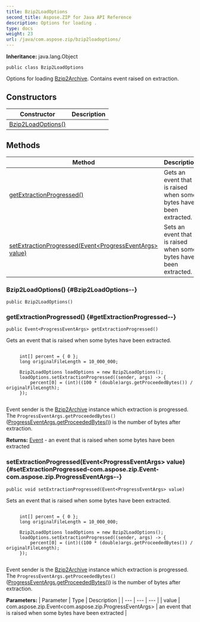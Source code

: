```yaml
---
title: Bzip2LoadOptions
second_title: Aspose.ZIP for Java API Reference
description: Options for loading .
type: docs
weight: 23
url: /java/com.aspose.zip/bzip2loadoptions/
---
```


**Inheritance:**
java.lang.Object
```
public class Bzip2LoadOptions
```

Options for loading [Bzip2Archive](../../com.aspose.zip/bzip2archive). Contains event raised on extraction.
## Constructors

| Constructor | Description |
| --- | --- |
| [Bzip2LoadOptions()](#Bzip2LoadOptions--) |  |
## Methods

| Method | Description |
| --- | --- |
| [getExtractionProgressed()](#getExtractionProgressed--) | Gets an event that is raised when some bytes have been extracted. |
| [setExtractionProgressed(Event&lt;ProgressEventArgs&gt; value)](#setExtractionProgressed-com.aspose.zip.Event-com.aspose.zip.ProgressEventArgs--) | Sets an event that is raised when some bytes have been extracted. |
### Bzip2LoadOptions() {#Bzip2LoadOptions--}
```
public Bzip2LoadOptions()
```


### getExtractionProgressed() {#getExtractionProgressed--}
```
public Event<ProgressEventArgs> getExtractionProgressed()
```


Gets an event that is raised when some bytes have been extracted.

```

     int[] percent = { 0 };
     long originalFileLength = 10_000_000;

     Bzip2LoadOptions loadOptions = new Bzip2LoadOptions();
     loadOptions.setExtractionProgressed((sender, args) -> {
         percent[0] = (int)((100 * (double)args.getProceededBytes()) / originalFileLength);
     });
 
```

Event sender is the [Bzip2Archive](../../com.aspose.zip/bzip2archive) instance which extraction is progressed. The `ProgressEventArgs.getProceededBytes()`([ProgressEventArgs.getProceededBytes()](../../com.aspose.zip/progresseventargs\#getProceededBytes--)) is the number of bytes after extraction.

**Returns:**
[Event](../../com.aspose.zip/event) - an event that is raised when some bytes have been extracted
### setExtractionProgressed(Event&lt;ProgressEventArgs&gt; value) {#setExtractionProgressed-com.aspose.zip.Event-com.aspose.zip.ProgressEventArgs--}
```
public void setExtractionProgressed(Event<ProgressEventArgs> value)
```


Sets an event that is raised when some bytes have been extracted.

```

     int[] percent = { 0 };
     long originalFileLength = 10_000_000;

     Bzip2LoadOptions loadOptions = new Bzip2LoadOptions();
     loadOptions.setExtractionProgressed((sender, args) -> {
         percent[0] = (int)((100 * (double)args.getProceededBytes()) / originalFileLength);
     });
 
```

Event sender is the [Bzip2Archive](../../com.aspose.zip/bzip2archive) instance which extraction is progressed. The `ProgressEventArgs.getProceededBytes()`([ProgressEventArgs.getProceededBytes()](../../com.aspose.zip/progresseventargs\#getProceededBytes--)) is the number of bytes after extraction.

**Parameters:**
| Parameter | Type | Description |
| --- | --- | --- |
| value | com.aspose.zip.Event&lt;com.aspose.zip.ProgressEventArgs&gt; | an event that is raised when some bytes have been extracted |

